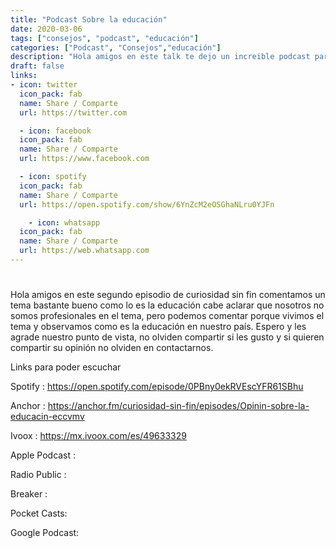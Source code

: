 ```yaml
---
title: "Podcast Sobre la educación"
date: 2020-03-06
tags: ["consejos", "podcast", "educación"]
categories: ["Podcast", "Consejos","educación"]
description: "Hola amigos en este talk te dejo un increible podcast para que puedas escuchar puntos de vista sobre la educación"
draft: false
links:
- icon: twitter
  icon_pack: fab
  name: Share / Comparte
  url: https://twitter.com

  - icon: facebook
  icon_pack: fab
  name: Share / Comparte
  url: https://www.facebook.com

  - icon: spotify
  icon_pack: fab
  name: Share / Comparte
  url: https://open.spotify.com/show/6YnZcM2eOSGhaNLru0YJFn

    - icon: whatsapp
  icon_pack: fab
  name: Share / Comparte
  url: https://web.whatsapp.com
---
```

 
# 

Hola amigos en este segundo episodio de curiosidad sin fin comentamos un tema bastante bueno como lo es la educación cabe aclarar que nosotros no somos profesionales en el tema, pero podemos comentar porque vivimos el tema y observamos como es la educación en nuestro país. Espero y les agrade nuestro punto de vista, no olviden compartir si les gusto y si quieren compartir su opinión no olviden en contactarnos.

Links para poder escuchar

Spotify : https://open.spotify.com/episode/0PBny0ekRVEscYFR61SBhu

Anchor : https://anchor.fm/curiosidad-sin-fin/episodes/Opinin-sobre-la-educacin-eccvmv

Ivoox : https://mx.ivoox.com/es/49633329

Apple Podcast : 

Radio Public :

Breaker :

Pocket Casts:

Google Podcast:

